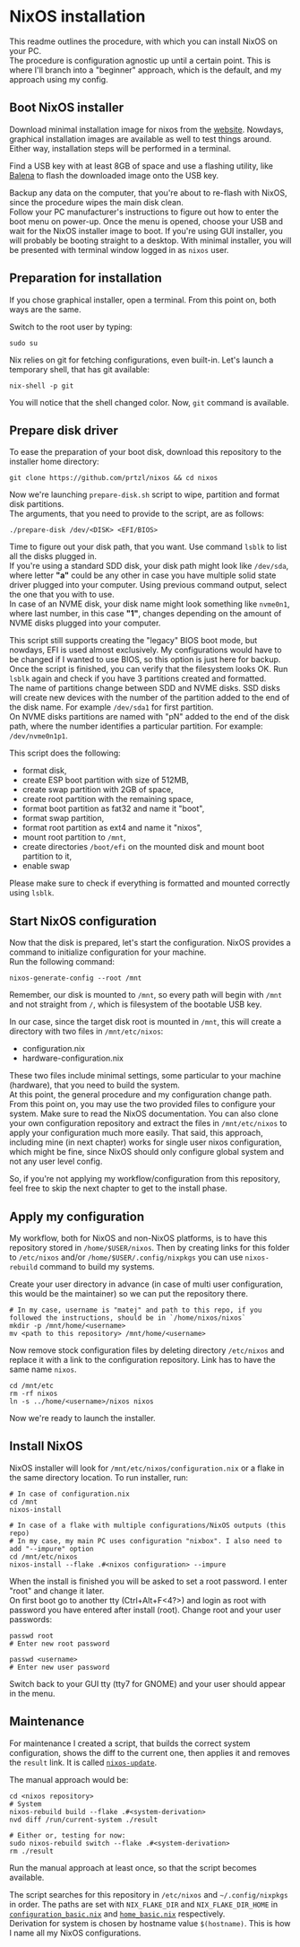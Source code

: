 # NixOS installation

This readme outlines the procedure, with which you can install NixOS on your PC.  
The procedure is configuration agnostic up until a certain point. This is where I'll branch into a "beginner" approach, which is the default, and my approach using my config.  

## Boot NixOS installer

Download minimal installation image for nixos from the [website](https://nixos.org/downloads). Nowdays, graphical installation images are available as well to test things around. Either way, installation steps will be performed in a terminal.  

Find a USB key with at least 8GB of space and use a flashing utility, like [Balena](https://www.balena.io/etcher) to flash the downloaded image onto the USB key.  

Backup any data on the computer, that you're about to re-flash with NixOS, since the procedure wipes the main disk clean.  
Follow your PC manufacturer's instructions to figure out how to enter the boot menu on power-up. Once the menu is opened, choose your USB and wait for the NixOS installer image to boot. If you're using GUI installer, you will probably be booting straight to a desktop. With minimal installer, you will be presented with terminal window logged in as `nixos` user.  

## Preparation for installation

If you chose graphical installer, open a terminal. From this point on, both ways are the same.  

Switch to the root user by typing:

```shell
sudo su
```

Nix relies on git for fetching configurations, even built-in. Let's launch a temporary shell, that has git available:

```shell
nix-shell -p git
```

You will notice that the shell changed color. Now, `git` command is available.

## Prepare disk driver

To ease the preparation of your boot disk, download this repository to the installer home directory:

```shell
git clone https://github.com/prtzl/nixos && cd nixos
```

Now we're launching `prepare-disk.sh` script to wipe, partition and format disk partitions.  
The arguments, that you need to provide to the script, are as follows:

```shell
./prepare-disk /dev/<DISK> <EFI/BIOS>
```

Time to figure out your disk path, that you want. Use command `lsblk` to list all the disks plugged in.  
If you're using a standard SDD disk, your disk path might look like `/dev/sda`, where letter **"a"** could be any other in case you have multiple solid state driver plugged into your computer. Using previous command output, select the one that you with to use.  
In case of an NVME disk, your disk name might look something like `nvme0n1`, where last number, in this case **"1"**, changes depending on the amount of NVME disks plugged into your computer.

This script still supports creating the "legacy" BIOS boot mode, but nowdays, EFI is used almost exclusively. My configurations would have to be changed if I wanted to use BIOS, so this option is just here for backup.
Once the script is finished, you can verify that the filesystem looks OK. Run `lsblk` again and check if you have 3 partitions created and formatted.  
The name of partitions change between SDD and NVME disks. SSD disks will create new devices with the number of the partition added to the end of the disk name. For example `/dev/sda1` for first partition.  
On NVME disks partitions are named with "pN" added to the end of the disk path, where the number identifies a particular partition. For example: `/dev/nvme0n1p1`.

This script does the following:
* format disk,
* create ESP boot partition with size of 512MB,
* create swap partition with 2GB of space,
* create root partition with the remaining space,
* format boot partition as fat32 and name it "boot",
* format swap partition,
* format root partition as ext4 and name it "nixos",
* mount root partition to `/mnt`,
* create directories `/boot/efi` on the mounted disk and mount boot partition to it,
* enable swap

Please make sure to check if everything is formatted and mounted correctly using `lsblk`.

## Start NixOS configuration

Now that the disk is prepared, let's start the configuration. NixOS provides a command to initialize configuration for your machine.  
Run the following command:

```shell
nixos-generate-config --root /mnt
```

Remember, our disk is mounted to `/mnt`, so every path will begin with `/mnt` and not straight from `/`, which is filesystem of the bootable USB key.

In our case, since the target disk root is mounted in `/mnt`, this will create a directory with two files in `/mnt/etc/nixos`:
* configuration.nix
* hardware-configuration.nix

These two files include minimal settings, some particular to your machine (hardware), that you need to build the system.  
At this point, the general procedure and my configuration change path. From this point on, you may use the two provided files to configure your system. Make sure to read the NixOS documentation. You can also clone your own configuration repository and extract the files in `/mnt/etc/nixos` to apply your configuration much more easily. That said, this approach, including mine (in next chapter) works for single user nixos configuration, which might be fine, since NixOS should only configure global system and not any user level config.

So, if you're not applying my workflow/configuration from this repository, feel free to skip the next chapter to get to the install phase.

## Apply my configuration

My workflow, both for NixOS and non-NixOS platforms, is to have this repository stored in `/home/$USER/nixos`. Then by creating links for this folder to `/etc/nixos` and/or `/home/$USER/.config/nixpkgs` you can use `nixos-rebuild` command to build my systems.

Create your user directory in advance (in case of multi user configuration, this would be the maintainer) so we can put the repository there.

```shell
# In my case, username is "matej" and path to this repo, if you followed the instructions, should be in `/home/nixos/nixos`
mkdir -p /mnt/home/<username>
mv <path to this repository> /mnt/home/<username>

```

Now remove stock configuration files by deleting directory `/etc/nixos` and replace it with a link to the configuration repository. Link has to have the same name `nixos`.
```shell
cd /mnt/etc
rm -rf nixos
ln -s ../home/<username>/nixos nixos
```

Now we're ready to launch the installer.

## Install NixOS

NixOS installer will look for `/mnt/etc/nixos/configuration.nix` or a flake in the same directory location. To run installer, run:

```shell
# In case of configuration.nix
cd /mnt
nixos-install

# In case of a flake with multiple configurations/NixOS outputs (this repo) 
# In my case, my main PC uses configuration "nixbox". I also need to add "--impure" option
cd /mnt/etc/nixos
nixos-install --flake .#<nixos configuration> --impure
```

When the install is finished you will be asked to set a root password. I enter "root" and change it later.  
On first boot go to another tty (Ctrl+Alt+F<4?>) and login as root with password you have entered after install (root). Change root and your user passwords:

```shell
passwd root
# Enter new root password

passwd <username>
# Enter new user password
```

Switch back to your GUI tty (tty7 for GNOME) and your user should appear in the menu.

## Maintenance

For maintenance I created a script, that builds the correct system configuration, shows the diff to the current one, then applies it and removes the `result` link. It is called [`nixos-update`](../system/packages/local-pkgs/nixos-update.sh).

The manual approach would be:

```shell
cd <nixos repository>
# System
nixos-rebuild build --flake .#<system-derivation>
nvd diff /run/current-system ./result

# Either or, testing for now:
sudo nixos-rebuild switch --flake .#<system-derivation>
rm ./result
```

Run the manual approach at least once, so that the script becomes available.

The script searches for this repository in `/etc/nixos` and `~/.config/nixpkgs` in order. The paths are set with `NIX_FLAKE_DIR` and `NIX_FLAKE_DIR_HOME` in [`configuration_basic.nix`](../system/configuration_basic.nix) and [`home_basic.nix`](../home/home_basic.nix) respectively.  
Derivation for system is chosen by hostname value `$(hostname)`. This is how I name all my NixOS configurations.

